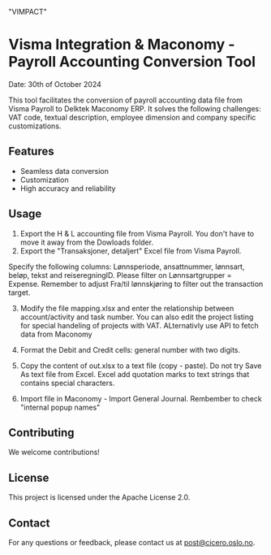 "VIMPACT"
# Visma Integration & Maconomy - Payroll Accounting Conversion Tool
Date: 30th of October 2024

This tool facilitates the conversion of payroll accounting data file from Visma Payroll to Delktek Maconomy ERP.
It solves the following challenges: VAT code, textual description, employee dimension and company specific customizations.

## Features

- Seamless data conversion
- Customization
- High accuracy and reliability

## Usage

1) Export the H & L accounting file from Visma Payroll. You don't have to move it away from the Dowloads folder.
2) Export the "Transaksjoner, detaljert" Excel file from Visma Payroll.

Specify the following columns:
Lønnsperiode, ansattnummer, lønnsart, beløp, tekst and reiseregningID.
Please filter on Lønnsartgrupper = Expense. Remember to adjust Fra/til lønnskjøring to filter out the transaction target.

3) Modify the file mapping.xlsx and enter the relationship between account/activity and task number. 
You can also edit the project listing for special handeling of projects with VAT.  ALternativly use API to fetch data from Maconomy

4) Format the Debit and Credit cells: general number with two digits.

5) Copy the content of out.xlsx to a text file (copy - paste). Do not try Save As text file from Excel. Excel add quotation marks to text strings that contains special characters. 

6) Import file in Maconomy - Import General Journal. Rembember to check "internal popup names"

## Contributing

We welcome contributions! 

## License

This project is licensed under the Apache License 2.0. 


## Contact

For any questions or feedback, please contact us at post@cicero.oslo.no.
